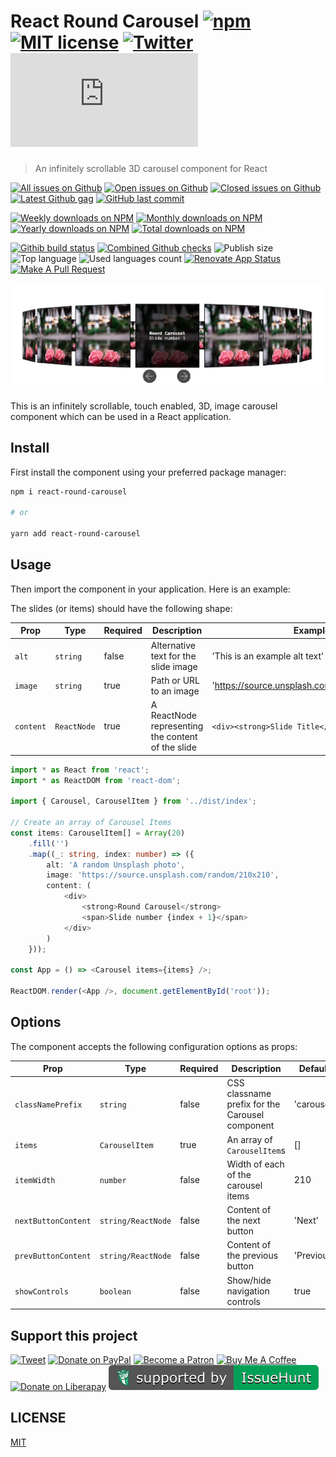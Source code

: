 # React Round Carousel [![npm][npm-version-img]][npm-version-url] [![MIT license][license-img]][license-url] [![Twitter][twitter-img]][twitter-url] [![Analytics][analytics-img]][analytics-url]

> An infinitely scrollable 3D carousel component for React

[![All issues on Github][github-issues-img]][github-issues-url]
[![Open issues on Github][github-open-issues-img]][github-open-issues-url]
[![Closed issues on Github][github-closed-issues-img]][github-closed-issues-url]
[![Latest Github gag][github-tag-img]][github-tag-url]
[![GitHub last commit][last-commit-img]][last-commit-url]

[![Weekly downloads on NPM][npm-downloads-weekly-img]][npm-url]
[![Monthly downloads on NPM][npm-downloads-monthly-img]][npm-url]
[![Yearly downloads on NPM][npm-downloads-yearly-img]][npm-url]
[![Total downloads on NPM][npm-downloads-total-img]][npm-url]

[![Githib build status][github-status-img]][github-status-url]
[![Combined Github checks][github-checks-img]][github-checks-url]
![Publish size][publish-size-img]
![Top language][github-top-language-img]
![Used languages count][github-languages-img]
[![Renovate App Status][renovateapp-img]][renovateapp-url]
[![Make A Pull Request][prs-welcome-img]][prs-welcome-url]

[![Demo](https://raw.githubusercontent.com/scriptex/react-round-carousel/master/screenshot.png)](https://react-round-carousel.vercel.app/)

This is an infinitely scrollable, touch enabled, 3D, image carousel component which can be used in a React application.

## Install

First install the component using your preferred package manager:

```sh
npm i react-round-carousel

# or

yarn add react-round-carousel
```

## Usage

Then import the component in your application. Here is an example:

The slides (or items) should have the following shape:

| Prop      | Type        | Required | Description                                       | Example                                      |
| --------- | ----------- | -------- | ------------------------------------------------- | -------------------------------------------- |
| `alt`     | `string`    | false    | Alternative text for the slide image              | 'This is an example alt text'                |
| `image`   | `string`    | true     | Path or URL to an image                           | 'https://source.unsplash.com/random/210x210' |
| `content` | `ReactNode` | true     | A ReactNode representing the content of the slide | `<div><strong>Slide Title</strong></div>`    |

```typescript
import * as React from 'react';
import * as ReactDOM from 'react-dom';

import { Carousel, CarouselItem } from '../dist/index';

// Create an array of Carousel Items
const items: CarouselItem[] = Array(20)
	.fill('')
	.map((_: string, index: number) => ({
		alt: 'A random Unsplash photo',
		image: 'https://source.unsplash.com/random/210x210',
		content: (
			<div>
				<strong>Round Carousel</strong>
				<span>Slide number {index + 1}</span>
			</div>
		)
	}));

const App = () => <Carousel items={items} />;

ReactDOM.render(<App />, document.getElementById('root'));
```

## Options

The component accepts the following configuration options as props:

| Prop                | Type               | Required | Description                                     | Default    |
| ------------------- | ------------------ | -------- | ----------------------------------------------- | ---------- |
| `classNamePrefix`   | `string`           | false    | CSS classname prefix for the Carousel component | 'carousel' |
| `items`             | `CarouselItem`     | true     | An array of `CarouselItem`s                     | []         |
| `itemWidth`         | `number`           | false    | Width of each of the carousel items             | 210        |
| `nextButtonContent` | `string/ReactNode` | false    | Content of the next button                      | 'Next'     |
| `prevButtonContent` | `string/ReactNode` | false    | Content of the previous button                  | 'Previous' |
| `showControls`      | `boolean`          | false    | Show/hide navigation controls                   | true       |

## Support this project

[![Tweet][tweet-img]][tweet-url]
[![Donate on PayPal][paypal-img]][paypal-url]
[![Become a Patron][patreon-img]][patreon-url]
[![Buy Me A Coffee][ko-fi-img]][ko-fi-url]
[![Donate on Liberapay][liberapay-img]][liberapay-url]
[![Donate on Issuehunt][issuehunt-img]][issuehunt-url]

## LICENSE

[MIT][license-url]

[npm-version-img]: https://badgen.net/npm/v/react-round-carousel?icon=npm
[npm-version-url]: https://www.npmjs.com/package/react-round-carousel
[license-img]: https://badgen.net/npm/license/react-round-carousel
[license-url]: https://github.com/scriptex/react-round-carousel/blob/master/LICENSE
[twitter-url]: https://twitter.com/scriptexbg
[twitter-img]: https://badgen.net/twitter/follow/scriptexbg?icon=twitter&color=1da1f2&cache=300
[github-tag-img]: https://badgen.net/github/tag/scriptex/react-round-carousel?icon=github
[github-tag-url]: https://github.com/scriptex/react-round-carousel/releases/latest
[github-checks-img]: https://badgen.net/github/checks/scriptex/react-round-carousel?icon=github
[github-checks-url]: https://github.com/scriptex/react-round-carousel
[github-issues-img]: https://badgen.net/github/issues/scriptex/react-round-carousel?icon=github
[github-issues-url]: https://github.com/scriptex/react-round-carousel/issues
[github-open-issues-img]: https://badgen.net/github/open-issues/scriptex/react-round-carousel?icon=github
[github-open-issues-url]: https://github.com/scriptex/react-round-carousel/issues?q=is%3Aopen+is%3Aissue
[github-closed-issues-img]: https://badgen.net/github/closed-issues/scriptex/react-round-carousel?icon=github
[github-closed-issues-url]: https://github.com/scriptex/react-round-carousel/issues?q=is%3Aissue+is%3Aclosed
[last-commit-img]: https://badgen.net/github/last-commit/scriptex/react-round-carousel?icon=github
[last-commit-url]: https://github.com/scriptex/react-round-carousel/commits/master
[analytics-img]: https://ga-beacon.appspot.com/UA-83446952-1/github.com/scriptex/react-round-carousel/README.md
[analytics-url]: https://github.com/scriptex/react-round-carousel/
[npm-downloads-weekly-img]: https://badgen.net/npm/dw/react-round-carousel?icon=npm
[npm-downloads-monthly-img]: https://badgen.net/npm/dm/react-round-carousel?icon=npm
[npm-downloads-yearly-img]: https://badgen.net/npm/dy/react-round-carousel?icon=npm
[npm-downloads-total-img]: https://badgen.net/npm/dt/react-round-carousel?icon=npm
[npm-url]: https://www.npmjs.com/package/react-round-carousel
[tweet-img]: https://img.shields.io/badge/Tweet-Share_this_repository-blue.svg?style=flat-square&logo=twitter&color=38A1F3
[tweet-url]: https://twitter.com/intent/tweet?text=Checkout%20this%20awesome%20software%20project%3A&url=https%3A%2F%2Fgithub.com%2Fscriptex%2Freact-round-carousel&via=scriptexbg&hashtags=software%2Cgithub%2Ccode%2Cawesome
[paypal-img]: https://img.shields.io/badge/Donate-Support_me_on_PayPal-blue.svg?style=flat-square&logo=paypal&color=222d65
[paypal-url]: https://www.paypal.me/scriptex
[patreon-img]: https://img.shields.io/badge/Become_Patron-Support_me_on_Patreon-blue.svg?style=flat-square&logo=patreon&color=e64413
[patreon-url]: https://www.patreon.com/atanas
[ko-fi-img]: https://img.shields.io/badge/Donate-Buy%20me%20a%20coffee-yellow.svg?logo=ko-fi
[ko-fi-url]: https://ko-fi.com/scriptex
[liberapay-img]: https://img.shields.io/liberapay/receives/scriptex.svg?logo=liberapay
[liberapay-url]: https://liberapay.com/scriptex
[issuehunt-img]: https://raw.githubusercontent.com/BoostIO/issuehunt-materials/master/v1/issuehunt-shield-v1.svg
[issuehunt-url]: https://issuehunt.io/r/scriptex/react-round-carousel
[publish-size-img]: https://badgen.net/packagephobia/publish/react-round-carousel
[renovateapp-img]: https://badgen.net/badge/renovate/enabled/green?cache=300
[renovateapp-url]: https://renovatebot.com
[prs-welcome-img]: https://badgen.net/badge/PRs/welcome/green?cache=300
[prs-welcome-url]: https://github.com/scriptex/react-round-carousel/pulls
[github-status-img]: https://badgen.net/github/status/scriptex/react-round-carousel?icon=github
[github-status-url]: https://github.com/scriptex/react-round-carousel/actions/workflows/build.yml
[github-languages-img]: https://img.shields.io/github/languages/count/scriptex/react-round-carousel
[github-top-language-img]: https://img.shields.io/github/languages/top/scriptex/react-round-carousel
